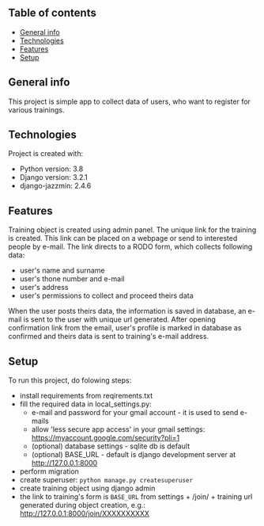 ## Table of contents
* [General info](#general-info)
* [Technologies](#technologies)
* [Features](#features)
* [Setup](#setup)

## General info
This project is simple app to collect data of users, who want to register for various trainings.
	
## Technologies
Project is created with:
* Python version: 3.8
* Django version: 3.2.1
* django-jazzmin: 2.4.6

	
## Features
Training object is created using admin panel. The unique link for the training is created. 
This link can be placed on a webpage or send to interested people by e-mail. The link directs to a RODO form, which collects following data:
- user's name and surname
- user's thone number and e-mail
- user's address
- user's permissions to collect and proceed theirs data

When the user posts theirs data, the information is saved in database, an e-mail is sent to the user with unique url generated.
After opening confirmation link from the email, user's profile is marked in database as confirmed and theirs data is sent to training's e-mail address.

	
## Setup
To run this project, do folowing steps:
- install requirements from reqirements.txt
- fill the required data in local_settings.py:
    - e-mail and password for your gmail account - it is used to send e-mails
    - allow 'less secure app access' in your gmail settings: https://myaccount.google.com/security?pli=1
    - (optional) database settings - sqlite db is default
    - (optional) BASE_URL - default is django development server at http://127.0.0.1:8000
- perform migration
- create superuser: `python manage.py createsuperuser`
- create training object using django admin
- the link to training's form is `BASE_URL` from settings + /join/ + training url generated during object creation, e.g.: http://127.0.0.1:8000/join/XXXXXXXXXX